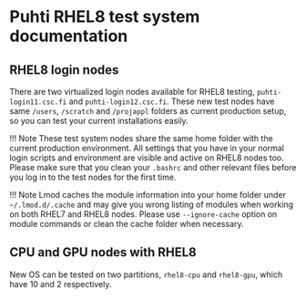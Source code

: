 # Puhti RHEL8 test system documentation

## RHEL8 login nodes

There are two virtualized login nodes available for RHEL8 testing,
`puhti-login11.csc.fi` and `puhti-login12.csc.fi`. These new test
nodes have same `/users`, `/scratch` and `/projappl` folders as current
production setup, so you can test your current installations easily.

!!! Note
    These test system nodes share the same home folder with the
    current production environment. All settings that you have in your
    normal login scripts and environment are visible and active on
    RHEL8 nodes too. Please make sure that you clean your `.bashrc`
    and other relevant files before you log in to the test nodes for
    the first time.

!!! Note
    Lmod caches the module information into your home folder under
    `~/.lmod.d/.cache` and may give you wrong listing of modules when
    working on both RHEL7 and RHEL8 nodes. Please use `--ignore-cache`
    option on module commands or clean the cache folder when
    necessary.

## CPU and GPU nodes with RHEL8

New OS can be tested on two partitions, `rhel8-cpu` and `rhel8-gpu`,
which have 10 and 2 respectively.
